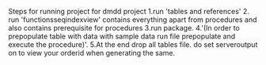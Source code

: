 Steps for running project for dmdd project
1.run 'tables and references'
2. run 'functionsseqindexview' contains everything apart from procedures and also contains prerequisite for procedures
3.run package.
4.'(In order to prepopulate table with data with sample data run file prepopulate and execute the procedure)'.
5.At the end drop all tables file.
do set serveroutput on to view your orderid when generating the same.
